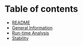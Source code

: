 # Table of contents

* [README](README.md)
* [General Information](general.md)
* [Run-time Analysis](run-time.md)
* [Stability](stability.md)
